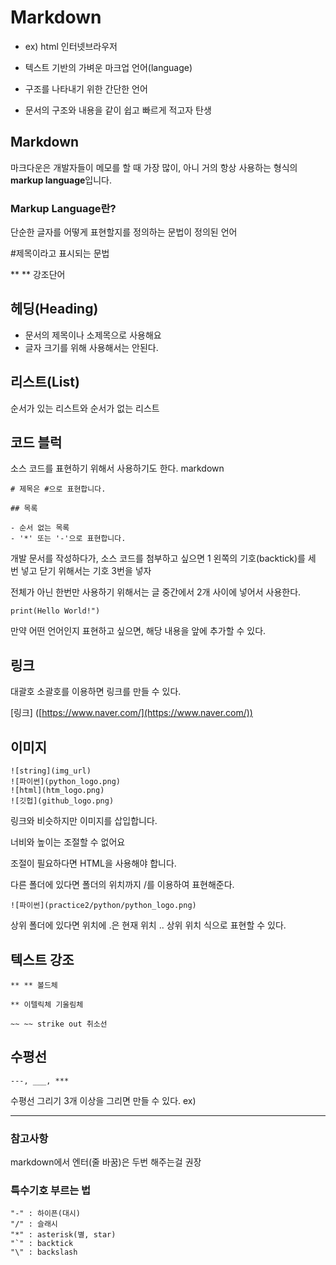 # Markdown

 - ex) html 인터넷브라우저

 - 텍스트 기반의 가벼운 마크업 언어(language)

 - 구조를 나타내기 위한 간단한 언어

 - 문서의 구조와 내용을 같이 쉽고 빠르게 적고자 탄생 

## Markdown

마크다운은 개발자들이 메모를 할 때 가장 많이, 아니 거의 항상 사용하는 형식의 **markup language**입니다.

### Markup Language란?

단순한 글자를 어떻게 표현할지를 정의하는 문법이 정의된 언어

#제목이라고 표시되는 문법

**      ** 강조단어

## 헤딩(Heading)

- 문서의 제목이나 소제목으로 사용해요
- 글자 크기를 위해 사용해서는 안된다.

## 리스트(List)

순서가 있는 리스트와 순서가 없는 리스트

## 코드 블럭

소스 코드를 표현하기 위해서 사용하기도 한다. 
markdown
```
# 제목은 #으로 표현합니다. 

## 목록

- 순서 없는 목록
- '*' 또는 '-'으로 표현합니다.
```

개발 문서를 작성하다가, 소스 코드를 첨부하고 싶으면 1 왼쪽의 기호(backtick)를 세 번 넣고 닫기 위해서는 기호 3번을 넣자

전체가 아닌 한번만 사용하기 위해서는 글 중간에서 2개 사이에 넣어서 사용한다.

```
print(Hello World!")
```


만약 어떤 언어인지 표현하고 싶으면, 해당 내용을 앞에 추가할 수 있다.

## 링크

대괄호 소괄호를 이용하면 링크를 만들 수 있다.

[링크] ([https://www.naver.com/](https://www.naver.com/))

## 이미지
```
![string](img_url)
![파이썬](python_logo.png)
![html](htm_logo.png)
![깃헙](github_logo.png)
```

링크와 비슷하지만 이미지를 삽입합니다.

너비와 높이는 조절할 수 없어요

조절이 필요하다면 HTML을 사용해야 합니다.

다른 폴더에 있다면 폴더의 위치까지 /를 이용하여 표현해준다.

`![파이썬](practice2/python/python_logo.png)`

상위 폴더에 있다면 위치에 .은 현재 위치 .. 상위 위치 식으로 표현할 수 있다.

## 텍스트 강조

```
** ** 볼드체

** 이텔릭체 기울림체

~~ ~~ strike out 취소선
```

## 수평선

```
---, ___, ***
```

수평선 그리기 3개 이상을 그리면 만들 수 있다. ex)

---

### 참고사항

markdown에서 엔터(줄 바꿈)은 두번 해주는걸 권장

### 특수기호 부르는 법

```
"-" : 하이픈(대시)
"/" : 슬래시
"*" : asterisk(별, star)
"`" : backtick
"\" : backslash
```





